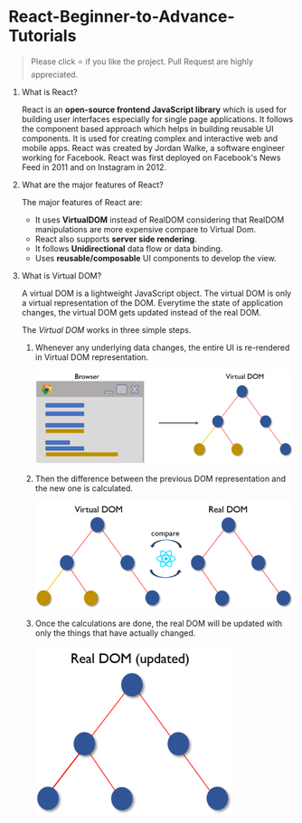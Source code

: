 # React-Beginner-to-Advance-Tutorials
> Please click :star: if you like the project. Pull Request are highly appreciated.
   
1.  What is React?

    React is an **open-source frontend JavaScript library** which is used for building user interfaces especially for single page applications. It follows the component based approach which helps in building reusable UI components. It is used for creating complex and interactive web and mobile apps. React was created by Jordan Walke, a software engineer working for Facebook. React was first deployed on Facebook's News Feed in 2011 and on Instagram in 2012.
    
2.  What are the major features of React?

    The major features of React are:

    * It uses **VirtualDOM** instead of RealDOM considering that RealDOM manipulations are more expensive compare to Virtual Dom.
    * React also supports **server side rendering**.
    * It follows **Unidirectional** data flow or data binding.
    * Uses **reusable/composable** UI components to develop the view.


3.  What is Virtual DOM?

    A virtual DOM is a lightweight JavaScript object. The virtual DOM is only a virtual representation of the DOM. Everytime the state of application changes, the virtual DOM gets updated instead of the real DOM.

    The *Virtual DOM* works in three simple steps.

    1. Whenever any underlying data changes, the entire UI is re-rendered in Virtual DOM representation.

       ![virtualdom1](images/vd1.png)

    2. Then the difference between the previous DOM representation and the new one is calculated.

       ![virtualdom2](images/vd2.png)

    3. Once the calculations are done, the real DOM will be updated with only the things that have actually changed.
    
       ![virtualdom3](images/vd3.png)
    